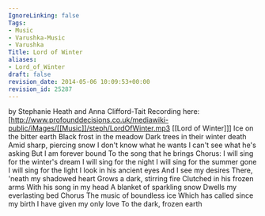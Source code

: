 ```yaml
---
IgnoreLinking: false
Tags:
- Music
- Varushka-Music
- Varushka
Title: Lord of Winter
aliases:
- Lord_of_Winter
draft: false
revision_date: 2014-05-06 10:09:53+00:00
revision_id: 25287
---
```


by Stephanie Heath and Anna Clifford-Tait
Recording here: [http://www.profounddecisions.co.uk/mediawiki-public/iMages/[[Music]]/steph/LordOfWinter.mp3 [[Lord of Winter]]]
Ice on the bitter earth
Black frost in the meadow
Dark trees in their winter death
Amid sharp, piercing snow
I don't know what he wants
I can't see what he's asking
But I am forever bound
To the song that he brings
Chorus: I will sing for the winter's dream
I will sing for the night
I will sing for the summer gone
I will sing for the light
I look in his ancient eyes
And I see my desires
There, 'neath my shadowed heart
Grows a dark, stirring fire
Clutched in his frozen arms
With his song in my head
A blanket of sparkling snow
Dwells my everlasting bed
Chorus
The music of boundless ice
Which has called since my birth
I have given my only love
To the dark, frozen earth